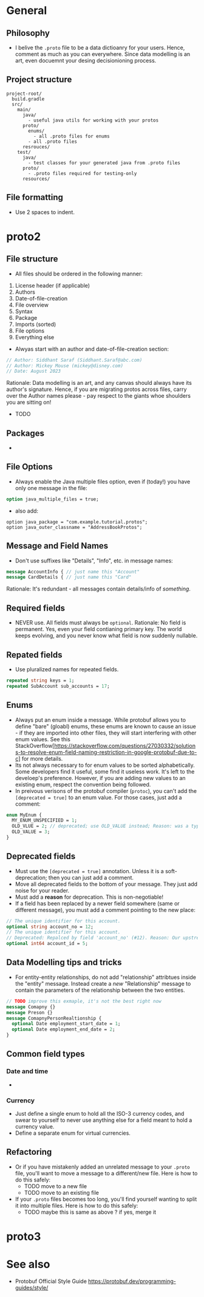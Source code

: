 # General
## Philosophy
- I belive the `.proto` file to be a data dictioanry for your users. Hence, comment as much as you can everywhere. Since data modelling is an art, even docuemnt your desing decisionioning process.

## Project structure
```
project-root/
  build.gradle
  src/
    main/
      java/
        - useful java utils for working with your protos
      proto/
        enums/
          - all .proto files for enums
        - all .proto files
      resrouces/
    test/
      java/
        - test classes for your generated java from .proto files
      proto/
        - .proto files required for testing-only
      resources/
```

## File formatting
- Use 2 spaces to indent.

# proto2
## File structure
- All files should be ordered in the following manner:
1. License header (if applicable)
2. Authors
3. Date-of-file-creation 
4. File overview
5. Syntax
6. Package
7. Imports (sorted)
8. File options
9. Everything else

- Alwyas start with an author and date-of-file-creation section:
```proto
// Author: Siddhant Saraf (Siddhant.Saraf@abc.com)
// Author: Mickey Mouse (mickey@disney.com)
// Date: August 2023
```

Rationale: Data modelling is an art, and any canvas should always have its author's signature. Hence, if you are migrating protos across files, carry over the Author names please - pay respect to the giants whoe shoulders you are sitting on!

- TODO

## Packages
-

## File Options
- Always enable the Java multiple files option, even if (today!) you have only one message in the file:
```proto
option java_multiple_files = true;
```
- also add:
```
option java_package = "com.example.tutorial.protos";
option java_outer_classname = "AddressBookProtos";
```

## Message and Field Names 
- Don't use suffixes like "Details", "Info", etc. in message names:
```proto
message AccountInfo { // just name this "Account"
message CardDetails { // just name this "Card"
```
Rationale: It's redundant - all messages contain details/info of _something_.

## Required fields
- NEVER use. All fields must always be `optional`. Rationale: No field is permanent. Yes, even your field contianing primary key. The world keeps evolving, and you never know what field is now suddenly nullable.
  

## Repated fields
- Use pluralized names for repeated fields.
```proto
repeated string keys = 1;
repeated SubAccount sub_accounts = 17;
```

## Enums
- Always put an enum inside a message. While protobuf allows you to define "bare" (gloabl) enums, these enums are known to cause an issue - if they are imported into other files, they will start interfering with other enum values. See this StackOverflow[https://stackoverflow.com/questions/27030332/solutions-to-resolve-enum-field-naming-restriction-in-google-protobuf-due-to-c] for more details.
- Its not always necessary to for enum values to be sorted alphabetically. Some developers find it useful, some find it useless work. It's left to the develoep's preference. However, if you are adding new values to an existing enum, respect the convention being followed. 
- In preivous verisons of the protobuf compiler (`protoc`), you can't add the `[deprecated = true]` to an enum value. For those cases, just add a comment:
```proto
enum MyEnum {
  MY_ENUM_UNSPECIFIED = 1;
  OLD_VLUE = 2; // deprecated; use OLD_VALUE instead; Reason: was a typo
  OLD_VALUE = 3;
}
```

## Deprecated fields
- Must use the `[deprecated = true]` annotation. Unless it is a soft-deprecation; then you can just add a comment.
- Move all deprecated fields to the bottom of your message. They just add noise for your reader.
- Must add a **reason** for deprecation. This is non-negotiable!
- If a field has been replaced by a newer field somewhere (same or different message), you must add a comment pointing to the new place:
```proto
// The unique identifier for this account.
optional string account_no = 12;
// The unique identifier for this account.
// Deprecated: Repalced by field 'account_no' (#12). Reason: Our upstream has started using alphabets in the account identifer since May 2012.
optional int64 account_id = 5;
```

## Data Modelling tips and tricks
- For entity-entity relationships, do not add "relationship" attribtues inside the "entity" message. Instead create a _new_ "Relationship" message to contain the parameters of the relationship between the two entities.
```proto
// TODO improve this exmaple, it's not the best right now
message Comapny {}
message Preson {}
message ComapnyPersonRealtionship {
  optional Date employment_start_date = 1;
  optional Date employment_end_date = 2;
}
```

## Common field types
### Date and time
-
### Currency
- Just define a single enum to hold all the ISO-3 currency codes, and swear to yourself to never use anything else for a field meant to hold a currency value.
- Define a separate enum for virtual currencies.

## Refactoring
- Or if you have mistakenly added an unrelated message to your `.proto` file, you'll want to move a message to a different/new file. Here is how to do this safely:
  - TODO move to a new file
  - TODO move to an existing file
- If your `.proto` files becomes too long, you'll find yourself wanting to split it into multiple files. Here is how to do this safely:
  - TODO maybe this is same as above ? if yes, merge it

# proto3

# See also
- Protobuf Official Style Guide https://protobuf.dev/programming-guides/style/
